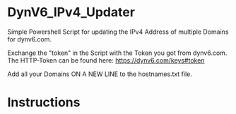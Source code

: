 # DynV6_IPv4_Updater

Simple Powershell Script for updating the IPv4 Address of multiple Domains for dynv6.com. 

Exchange the "token" in the Script with the Token you got from dynv6.com. The HTTP-Token can be found here: https://dynv6.com/keys#token

Add all your Domains ON A NEW LINE to the hostnames.txt file.


# Instructions
